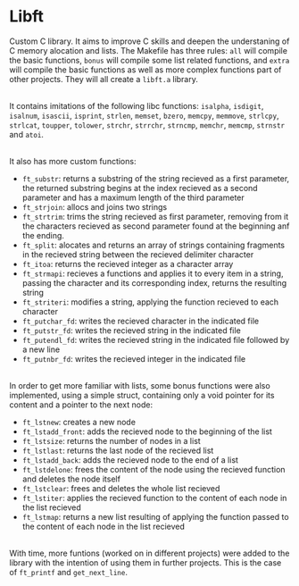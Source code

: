 # Libft

Custom C library. It aims to improve C skills and deepen the understaning of C memory alocation and lists. The Makefile has three rules: `all` will compile the basic functions, `bonus` will compile some list related functions, and `extra` will compile the basic functions as well as more complex functions part of other projects. They will all create a `libft.a` library.<br><br>

It contains imitations of the following libc functions: `isalpha`, `isdigit`, `isalnum`, `isascii`, `isprint`, `strlen`, `memset`, `bzero`, `memcpy`, `memmove`, `strlcpy`, `strlcat`, `toupper`, `tolower`, `strchr`, `strrchr`, `strncmp`, `memchr`, `memcmp`, `strnstr` and `atoi`.<br><br>

It also has more custom functions:
- `ft_substr`: returns a substring of the string recieved as a first parameter, the returned substring begins at the index recieved as a second parameter and has a maximum length of the third parameter
- `ft_strjoin`: allocs and joins two strings
- `ft_strtrim`: trims the string recieved as first parameter, removing from it the characters recieved as second parameter found at the beginning anf the ending.
- `ft_split`: alocates and returns an array of strings containing fragments in the recieved string between the recieved delimiter character
- `ft_itoa`: returns the recieved integer as a character array
- `ft_strmapi`: recieves a functions and applies it to every item in a string, passing the character and its corresponding index, returns the resulting string
- `ft_striteri`: modifies a string, applying the function recieved to each character
- `ft_putchar_fd`: writes the recieved character in the indicated file
- `ft_putstr_fd`: writes the recieved string in the indicated file
- `ft_putendl_fd`: writes the recieved string in the indicated file followed by a new line
- `ft_putnbr_fd`: writes the recieved integer in the indicated file<br><br>

In order to get more familiar with lists, some bonus functions were also implemented, using a simple struct, containing only a void pointer for its content and a pointer to the next node:
- `ft_lstnew`: creates a new node
- `ft_lstadd_front`: adds the recieved node to the beginning of the list
- `ft_lstsize`: returns the number of nodes in a list
- `ft_lstlast`: returns the last node of the recieved list
- `ft_lstadd_back`: adds the recieved node to the end of a list
- `ft_lstdelone`: frees the content of the node using the recieved function and deletes the node itself
- `ft_lstclear`: frees and deletes the whole list recieved
- `ft_lstiter`: applies the recieved function to the content of each node in the list recieved
- `ft_lstmap`: returns a new list resulting of applying the function passed to the content of each node in the list recieved<br><br>

With time, more funtions (worked on in different projects) were added to the library with the intention of using them in further projects. This is the case of `ft_printf` and `get_next_line`.